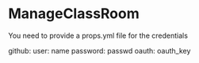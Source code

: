 # ManageClassRoom

You need to provide a props.yml file for the credentials

  github:
    user: name
    password: passwd
    oauth: oauth_key
  
